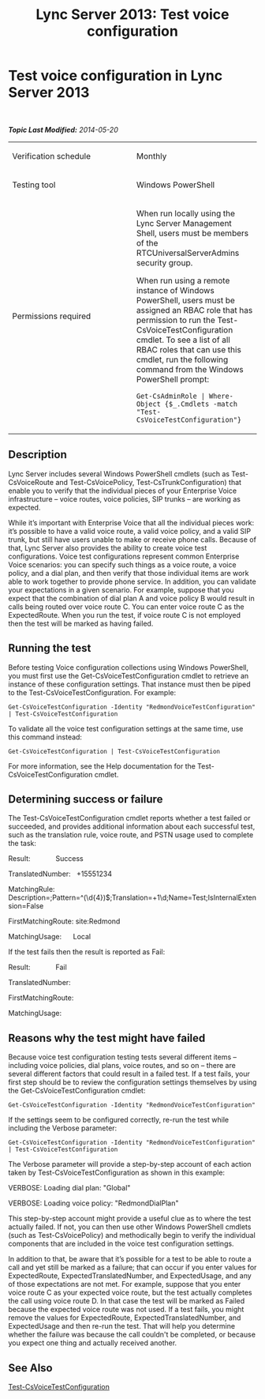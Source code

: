 ﻿---
title: 'Lync Server 2013: Test voice configuration'
TOCTitle: Test voice configuration
ms:assetid: 574794a3-cb30-4762-bb62-3a68574f05e9
ms:mtpsurl: https://technet.microsoft.com/en-us/library/Dn725208(v=OCS.15)
ms:contentKeyID: 63969605
ms.date: 01/27/2015
mtps_version: v=OCS.15
---

<div data-xmlns="http://www.w3.org/1999/xhtml">

<div class="topic" data-xmlns="http://www.w3.org/1999/xhtml" data-msxsl="urn:schemas-microsoft-com:xslt" data-cs="http://msdn.microsoft.com/en-us/">

<div data-asp="http://msdn2.microsoft.com/asp">

# Test voice configuration in Lync Server 2013

</div>

<div id="mainSection">

<div id="mainBody">

<span> </span>

_**Topic Last Modified:** 2014-05-20_


<table>
<colgroup>
<col style="width: 50%" />
<col style="width: 50%" />
</colgroup>
<tbody>
<tr class="odd">
<td><p>Verification schedule</p></td>
<td><p>Monthly</p></td>
</tr>
<tr class="even">
<td><p>Testing tool</p></td>
<td><p>Windows PowerShell</p></td>
</tr>
<tr class="odd">
<td><p>Permissions required</p></td>
<td><p>When run locally using the Lync Server Management Shell, users must be members of the RTCUniversalServerAdmins security group.</p>
<p>When run using a remote instance of Windows PowerShell, users must be assigned an RBAC role that has permission to run the Test-CsVoiceTestConfiguration cmdlet. To see a list of all RBAC roles that can use this cmdlet, run the following command from the Windows PowerShell prompt:</p>
<p><code>Get-CsAdminRole | Where-Object {$_.Cmdlets -match &quot;Test-CsVoiceTestConfiguration&quot;}</code></p></td>
</tr>
</tbody>
</table>


<div>

## Description

Lync Server includes several Windows PowerShell cmdlets (such as Test-CsVoiceRoute and Test-CsVoicePolicy, Test-CsTrunkConfiguration) that enable you to verify that the individual pieces of your Enterprise Voice infrastructure – voice routes, voice policies, SIP trunks – are working as expected.

While it’s important with Enterprise Voice that all the individual pieces work: it’s possible to have a valid voice route, a valid voice policy, and a valid SIP trunk, but still have users unable to make or receive phone calls. Because of that, Lync Server also provides the ability to create voice test configurations. Voice test configurations represent common Enterprise Voice scenarios: you can specify such things as a voice route, a voice policy, and a dial plan, and then verify that those individual items are work able to work together to provide phone service. In addition, you can validate your expectations in a given scenario. For example, suppose that you expect that the combination of dial plan A and voice policy B would result in calls being routed over voice route C. You can enter voice route C as the ExpectedRoute. When you run the test, if voice route C is not employed then the test will be marked as having failed.

</div>

<div>

## Running the test

Before testing Voice configuration collections using Windows PowerShell, you must first use the Get-CsVoiceTestConfiguration cmdlet to retrieve an instance of these configuration settings. That instance must then be piped to the Test-CsVoiceTestConfiguration. For example:

`Get-CsVoiceTestConfiguration -Identity "RedmondVoiceTestConfiguration" | Test-CsVoiceTestConfiguration`

To validate all the voice test configuration settings at the same time, use this command instead:

`Get-CsVoiceTestConfiguration | Test-CsVoiceTestConfiguration`

For more information, see the Help documentation for the Test-CsVoiceTestConfiguration cmdlet.

</div>

<div>

## Determining success or failure

The Test-CsVoiceTestConfiguration cmdlet reports whether a test failed or succeeded, and provides additional information about each successful test, such as the translation rule, voice route, and PSTN usage used to complete the task:

Result:             Success

TranslatedNumber:   +15551234

MatchingRule:       Description=;Pattern=^(\\d{4})$;Translation=+1\\d;Name=Test;IsInternalExtension=False

FirstMatchingRoute: site:Redmond

MatchingUsage:      Local

If the test fails then the result is reported as Fail:

Result:             Fail

TranslatedNumber:   

FirstMatchingRoute:

MatchingUsage:      

</div>

<div>

## Reasons why the test might have failed

Because voice test configuration testing tests several different items – including voice policies, dial plans, voice routes, and so on – there are several different factors that could result in a failed test. If a test fails, your first step should be to review the configuration settings themselves by using the Get-CsVoiceTestConfiguration cmdlet:

`Get-CsVoiceTestConfiguration -Identity "RedmondVoiceTestConfiguration"`

If the settings seem to be configured correctly, re-run the test while including the Verbose parameter:

`Get-CsVoiceTestConfiguration -Identity "RedmondVoiceTestConfiguration" | Test-CsVoiceTestConfiguration`

The Verbose parameter will provide a step-by-step account of each action taken by Test-CsVoiceTestConfiguration as shown in this example:

VERBOSE: Loading dial plan: "Global"

VERBOSE: Loading voice policy: "RedmondDialPlan"

This step-by-step account might provide a useful clue as to where the test actually failed. If not, you can then use other Windows PowerShell cmdlets (such as Test-CsVoicePolicy) and methodically begin to verify the individual components that are included in the voice test configuration settings.

In addition to that, be aware that it’s possible for a test to be able to route a call and yet still be marked as a failure; that can occur if you enter values for ExpectedRoute, ExpectedTranslatedNumber, and ExpectedUsage, and any of those expectations are not met. For example, suppose that you enter voice route C as your expected voice route, but the test actually completes the call using voice route D. In that case the test will be marked as Failed because the expected voice route was not used. If a test fails, you might remove the values for ExpectedRoute, ExpectedTranslatedNumber, and ExpectedUsage and then re-run the test. That will help you determine whether the failure was because the call couldn't be completed, or because you expect one thing and actually received another.

</div>

<div>

## See Also


[Test-CsVoiceTestConfiguration](https://docs.microsoft.com/en-us/powershell/module/skype/Test-CsVoiceTestConfiguration)  
  

</div>

</div>

<span> </span>

</div>

</div>

</div>

